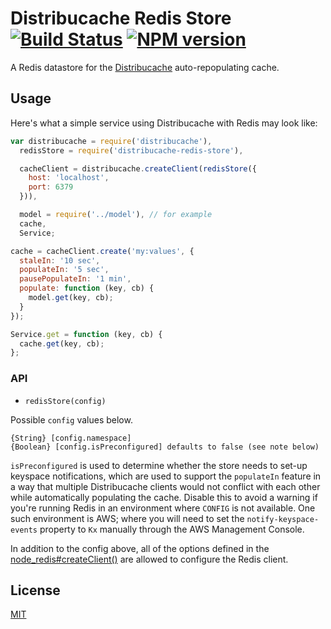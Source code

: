 # Distribucache Redis Store [![Build Status](https://secure.travis-ci.org/areusjs/distribucache-redis-store.png)](http://travis-ci.org/areusjs/distribucache-redis-store) [![NPM version](https://badge.fury.io/js/distribucache-redis-store.svg)](http://badge.fury.io/js/distribucache-redis-store)

A Redis datastore for the [Distribucache](https://github.com/areusjs/distribucache) auto-repopulating cache.

## Usage

Here's what a simple service using Distribucache with Redis may look like:

```js
var distribucache = require('distribucache'),
  redisStore = require('distribucache-redis-store'),

  cacheClient = distribucache.createClient(redisStore({
    host: 'localhost',
    port: 6379
  })),

  model = require('../model'), // for example
  cache,
  Service;

cache = cacheClient.create('my:values', {
  staleIn: '10 sec',
  populateIn: '5 sec',
  pausePopulateIn: '1 min',
  populate: function (key, cb) {
    model.get(key, cb);
  }
});

Service.get = function (key, cb) {
  cache.get(key, cb);
};
```


### API

  - `redisStore(config)`

Possible `config` values below.
```
{String} [config.namespace]
{Boolean} [config.isPreconfigured] defaults to false (see note below)
```

`isPreconfigured` is used to determine whether the store needs to set-up
keyspace notifications, which are used to support the `populateIn` feature in a
way that multiple Distribucache clients would not conflict with each other while
automatically populating the cache.  Disable this to avoid a warning if you're
running Redis in an environment where `CONFIG` is not available.
One such environment is AWS; where you will need to set the `notify-keyspace-events`
property to `Kx` manually through the AWS Management Console.

In addition to the config above, all of the options defined in the
[node\_redis#createClient()](https://github.com/mranney/node_redis#rediscreateclient)
are allowed to configure the Redis client.


## License

[MIT](/LICENSE)
